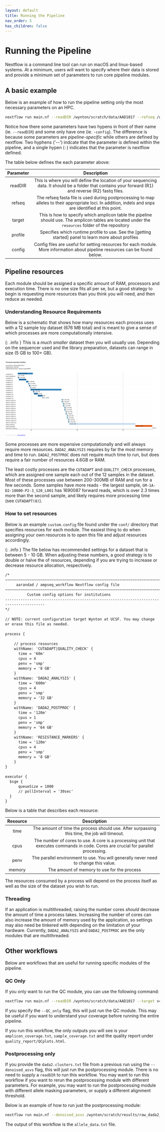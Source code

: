 ```yaml
---
layout: default
title: Running the Pipeline
nav_order: 3
has_children: false
---
```


# Running the Pipeline

Nextflow is a command line tool can run on macOS and linux-based systems. At a minimum, users will want to specify where their data is stored and provide a minimum set of parameters to run core pipeline modules. 

## A basic example

Below is an example of how to run the pipeline setting only the most necessary parameters on an HPC.

```bash
nextflow run main.nf --readDIR /wynton/scratch/data/AAD1017 --refseq /wynton/share/reference.fasta --target v4 -profile sge,apptainer -config conf/custom.config
```

Notice how there some parameters have two hypens in front of their name (ie. `--readDIR`) and some only have one (ie. `-config`). The difference is because some parameters are *pipeline-specific* while others are defined by nextflow. Two hyphens ('--') indcate that the parameter is defined within the pipeline, and a single hypen (`-`) indicates that the parameter is nextflow defined. 

The table below defines the each parameter above:

|Parameter|Description|
|:--:|:--:|
|readDIR|This is where you will define the location of your sequencing data. It should be a folder that contains your forward (R1) and reverse (R2) fastq files.|
|refseq|The refseq fasta file is used during postprocessing to map alleles to their appropriate loci. In addition, indels and snps are identified at this point.|
|target|This is how to specify which amplicon table the pipeline should use. The amplicon tables are located under the `resources` folder of the repository|
|profile|Specifies which runtime profile to use. See the [getting started] panel to learn more about profiles|
|config|Config files are useful for setting resources for each module. More information about pipeline resources can be found below.|

## Pipeline resources

Each module should be assigned a specific amount of RAM, processors and execution time. There is no one size fits all per se, but a good strategy to begin is requesting more resources than you think you will need, and then reduce as needed.


### Understanding Resource Requirements

Below is a schematic that shows how many resources each process uses with a 12 sample toy dataset (676 MB total) and is meant to give a sense of which processes are more computationally intensive. 

{: .info }
This is a *much smaller* dataset then you will usually use. Depending on the sequencer used and the library preparation, datasets can range in size (5 GB to 100+ GB).

![Resources used by the pipeline for a toy dataset](resource_schematic.png)

Some processes are more expensive computationally and will always require more resources. `DADA2_ANALYSIS` requires by far the most memory and time to run. `DADA2_POSTPROC` does not require much time to run, but does require a fair number of resources 4.6GB or RAM.

The least costly processes are the `CUTADAPT` and `QUALITY_CHECK` processes, which are assigned one sample each out of the 12 samples in the dataset. Most of these processes use between 200-300MB of RAM and run for a few seconds. Some samples have more reads - the largest sample, `GM-1A-D2-10000-P2-3_S20_L001` has 1690087 forward reads, which is over 2.3 times more than the second sample, and likely requires more processing time (see `CUTADAPT(8)`).

### How to set resources

Below is an example `custom.config` file found under the `conf/` directory that specifies resources for each module. The easiest thing to do when assigning your own resources is to open this file and adjust resources accordingly. 

{: .info }
The file below has recommended settings for a dataset that is between 5 - 10 GB. When adjusting these numbers, a good strategy is to double or halve the of resources, depending if you are trying to increase or decrease resource allocation, respectively. 

```
/*
~~~~~~~~~~~~~~~~~~~~~~~~~~~~~~~~~~~~~~~~~~~~~~~~~~~~~~~~~~~~~~~~~~~~~~~~~~~~~~~~~~~~~~~~
     aarandad / ampseq_workflow Nextflow config file
~~~~~~~~~~~~~~~~~~~~~~~~~~~~~~~~~~~~~~~~~~~~~~~~~~~~~~~~~~~~~~~~~~~~~~~~~~~~~~~~~~~~~~~~
          Custom config options for institutions
----------------------------------------------------------------------------------------
*/

// NOTE: current configuration target Wynton at UCSF. You may change or erase this file as needed.

process {

    // process resources
    withName: 'CUTADAPT|QUALITY_CHECK' {
      time = '60m'
      cpus = 4
      penv = 'smp'
      memory = '8 GB'
    }
    withName: 'DADA2_ANALYSIS' {
      time = '600m'
      cpus = 4
      penv = 'smp'
      memory = '32 GB'
    }
    withName: 'DADA2_POSTPROC' {
      time = '120m'
      cpus = 1
      penv = 'smp'
      memory = '64 GB'
    }
    withName: 'RESISTANCE_MARKERS' {
      time = '120m'
      cpus = 4
      penv = 'smp'
      memory = '8 GB'
    }
}

executor {
  $sge {
      queueSize = 1000
      // pollInterval = '30sec'
  }
}
```

Below is a table that describes each resource:

|Resource|Description|
|:--:|:--:|
|time|The amount of time the process should use. After surpassing this time, the job will timeout.|
|cpus|The number of cores to use. A core is a processing unit that executes commands in code. Cores are crucial for parallel processing.|
|penv|The parallel environment to use. You will generally never need to change this value.|
|memory|The amount of memory to use for the process|

The resources consumed by a process will depend on the process itself as well as the size of the dataset you wish to run. 

### Threading

If an application is multithreaded, raising the number cores *should* decrease the amount of time a process takes. Increasing the number of cores can also increase the amount of memory used by the application, so settings may also need be tinkered with depending on the limitation of your hardware. Currently, `DADA2_ANALYSIS` and `DADA2_POSTPROC` are the only modules that are multithreaded.  


## Other workflows

Below are workflows that are useful for running specific modules of the pipeline. 

### QC Only

If you only want to run the QC module, you can use the following command:

```bash
nextflow run main.nf --readDIR /wynton/scratch/data/AAD1017 --target v4 -profile sge,apptainer -config conf/custom.config --QC_only
```

If you specify the `--QC_only` flag, this will just run the QC module. This may be useful if you want to understand your coverage before running the entire pipeline.

If you run this workflow, the only outputs you will see is your `amplicon_coverage.txt`, `sample_coverage.txt` and the quality report under `quality_report/QCplots.html`. 

### Postprocessing only

If you provide the `dada2.clusters.txt` file from a previous run using the `--denoised_asvs` flag, this will just run the postprocessing module. There is no need to supply a `readDIR` to run this workflow. You may want to run this workflow if you want to rerun the postprocessing module with different parameters. For example, you may want to run the postprocessing module with different allele masking parameters, or supply a different alignment threshold.

Below is an example of how to run just the postprocessing module:

```bash
nextflow run main.nf --denoised_asvs /wynton/scratch/results/raw_dada2_output/dada2.clusters.txt --target v4 -profile sge,apptainer
```

The output of this workflow is the `allele_data.txt` file. 

